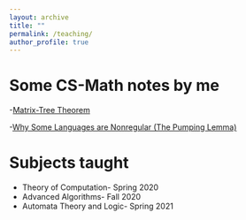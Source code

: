 ```yaml
---
layout: archive
title: ""
permalink: /teaching/
author_profile: true
---
```



# Some CS-Math notes by me 
-[Matrix-Tree Theorem](https://drive.google.com/file/d/18bmCEWPHRRZa-rZXpwgM0o8dppP8HmE4/view?usp=sharing) 

-[Why Some Languages are Nonregular (The Pumping Lemma)](https://drive.google.com/file/d/1CXx0_LVe-U9yWBquz9S0fnusxtLSAEtg/view?usp=sharing)

# Subjects taught
- Theory of Computation- Spring 2020
- Advanced Algorithms- Fall 2020
- Automata Theory and Logic- Spring 2021
